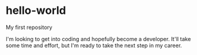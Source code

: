 # hello-world
My first repository

I'm looking to get into coding and hopefully become a developer.  It'll take some time and effort, but I'm ready to take the next step in my career.  
